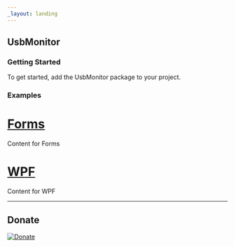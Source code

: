 ```yaml
---
_layout: landing
---
```


## UsbMonitor 

		
		
### Getting Started

To get started, add the UsbMonitor package to your project.

### Examples

# [Forms](#tab/forms)

Content for Forms

# [WPF](#tab/wpf)

Content for WPF

---

## Donate

<markup>
	<a href="https://www.paypal.me/GBassman" target="_blank">
		<img src="https://www.paypalobjects.com/en_US/i/btn/btn_donate_LG.gif" border="0" alt="Donate" />
	</a>
</markup>
	


